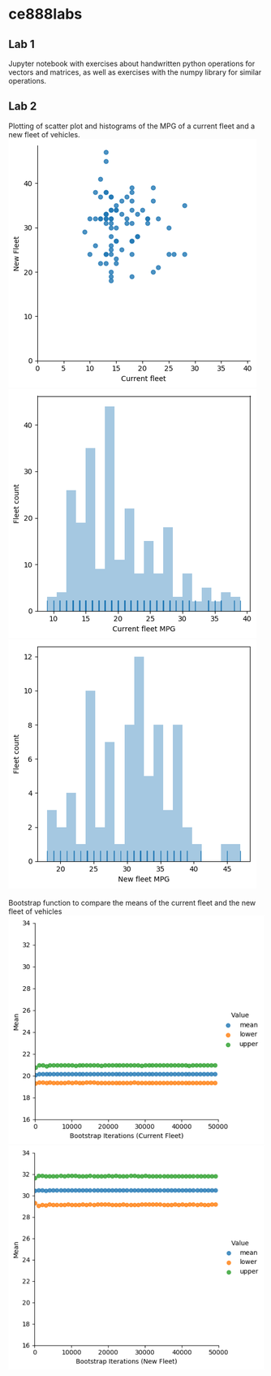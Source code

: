 # ce888labs
## Lab 1
Jupyter notebook with exercises about handwritten python operations for vectors and matrices, as well as exercises with the numpy library for similar operations.
## Lab 2
Plotting of scatter plot and histograms of the MPG of a current fleet and a new fleet of vehicles.
![scatterplot](labs/lab2/scatter_vehicles.png?raw=true)
![hist_current](labs/lab2/histogram_vehicles_current.png?raw=true)
![hist_new](labs/lab2/histogram_vehicles_new.png?raw=true)
<br/><br/>Bootstrap function to compare the means of the current fleet and the new fleet of vehicles
![bootstrap_current](labs/lab2/bootstrap_vehicles_current.png?raw=true)
![bootstrap_new](labs/lab2/bootstrap_vehicles_new.png?raw=true)

